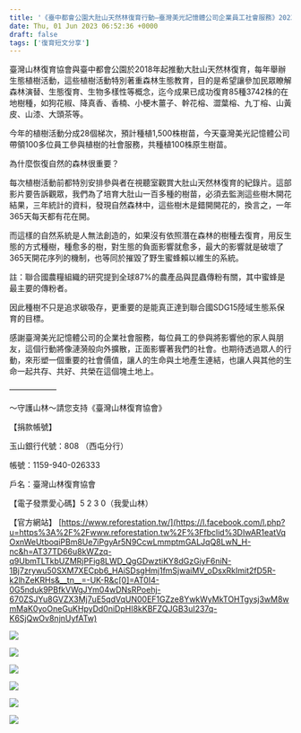```yaml
---
title: '《臺中都會公園大肚山天然林復育行動—臺灣美光記憶體公司企業員工社會服務》2023/6/1'
date: Thu, 01 Jun 2023 06:52:36 +0000
draft: false
tags: ['復育短文分享']
---
```


臺灣山林復育協會與臺中都會公園於2018年起推動大肚山天然林復育，每年舉辦生態植樹活動，這些植樹活動特別著重森林生態教育，目的是希望讓參加民眾瞭解森林演替、生態復育、生物多樣性等概念，迄今成果已成功復育85種3742株的在地樹種，如狗花椒、降真香、香楠、小梗木薑子、幹花榕、澀葉榕、九丁榕、山黃皮、山漆、大頭茶等。

今年的植樹活動分成28個梯次，預計種植1,500株樹苗，今天臺灣美光記憶體公司帶領100多位員工參與植樹的社會服務，共種植100株原生樹苗。

為什麼恢復自然的森林很重要？

每次植樹活動前都特別安排參與者在視聽室觀賞大肚山天然林復育的紀錄片。這部影片要告訴觀眾，我們為了培育大肚山一百多種的樹苗，必須去監測這些樹木開花結果，三年統計的資料，發現自然森林中，這些樹木是錯開開花的，換言之，一年365天每天都有花在開。

而這樣的自然系統是人無法創造的，如果沒有依照潛在森林的樹種去復育，用反生態的方式種樹，種愈多的樹，對生態的負面影響就愈多，最大的影響就是破壞了365天開花序列的機制，也等同於摧毀了野生蜜蜂賴以維生的系統。

註：聯合國農糧組織的研究提到全球87%的農產品與昆蟲傳粉有關，其中蜜蜂是最主要的傳粉者。

因此種樹不只是追求碳吸存，更重要的是能真正達到聯合國SDG15陸域生態系保育的目標。

感謝臺灣美光記憶體公司的企業社會服務，每位員工的參與將影響他的家人與朋友，這個行動將像漣漪般向外擴散，正面影響著我們的社會。也期待透過眾人的行動，來形塑一個重要的社會價值，讓人的生命與土地產生連結，也讓人與其他的生命一起共存、共好、共榮在這個塊土地上。

——————

～守護山林～請您支持《臺灣山林復育協會》

【捐款帳號】

玉山銀行代號：808 （西屯分行）

帳號：1159-940-026333

戶名：臺灣山林復育協會

【電子發票愛心碼】5 2 3 0（我愛山林）

【官方網站】 [https://www.reforestation.tw/](https://l.facebook.com/l.php?u=https%3A%2F%2Fwww.reforestation.tw%2F%3Ffbclid%3DIwAR1eatVqOxnWeUtboqiPBm8Ue7iPgyAr5N9CcwLmmptmGALJqQ8LwN_H-nc&h=AT37TD66u8kWZzq-q9UbmTLTkbUZMRjPFig8LWD_QgGDwztiKY8dGzGiyF6niN-1Bj7zrywu50SXM7XECpb6_HAiSDsgHmj1fmSjwaiMV_oDsxRkImit2fD5R-k2lhZeKRHs&__tn__=-UK-R&c[0]=AT0I4-0G5nduk9PBfkVWgJYm04wDNsRPoehj-670ZSJYu8GVZX3Mj7uE5qdVqUN00EF1GZze8YwkWyMkTOHTgysj3wM8wmMaK0yoOneGuKHpyDd0niDpHI8kKBFZQJGB3uI237q-K6SjQwOv8njnUyfATw)

![](https://www.reforestation.tw/wp-content/uploads/2024/01/350853858_800326924992837_1626333258493825351_n.jpg)

![](https://www.reforestation.tw/wp-content/uploads/2024/01/350921495_575331774731216_6848330349740139241_n.jpg)

![](https://www.reforestation.tw/wp-content/uploads/2024/01/350927266_219353597570703_8868437764593045807_n.jpg)

![](https://www.reforestation.tw/wp-content/uploads/2024/01/350931431_563413655960345_5516285982405900105_n.jpg)

![](https://www.reforestation.tw/wp-content/uploads/2024/01/350935396_178315831558503_1391337553900067532_n.jpg)

![](https://www.reforestation.tw/wp-content/uploads/2024/01/350960914_634767568684625_1917999243155318044_n-768x1024.jpg)